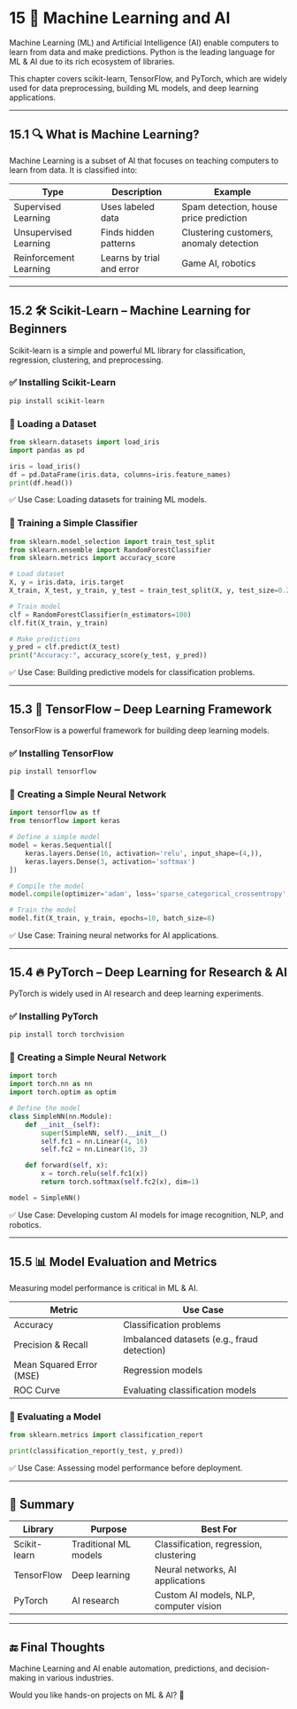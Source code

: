 # 15 🧠 Machine Learning and AI   

Machine Learning (ML) and Artificial Intelligence (AI) enable computers to learn from data and make predictions. Python is the leading language for ML & AI due to its rich ecosystem of libraries.  

This chapter covers scikit-learn, TensorFlow, and PyTorch, which are widely used for data preprocessing, building ML models, and deep learning applications.

---

## 15.1 🔍 What is Machine Learning?  

Machine Learning is a subset of AI that focuses on teaching computers to learn from data. It is classified into:  

| Type | Description | Example |
|----------|---------------|-------------|
| Supervised Learning | Uses labeled data | Spam detection, house price prediction |
| Unsupervised Learning | Finds hidden patterns | Clustering customers, anomaly detection |
| Reinforcement Learning | Learns by trial and error | Game AI, robotics |

---

## 15.2 🛠️ Scikit-Learn – Machine Learning for Beginners  

Scikit-learn is a simple and powerful ML library for classification, regression, clustering, and preprocessing.

### ✅ Installing Scikit-Learn

```bash
pip install scikit-learn
```

### 🔹 Loading a Dataset

```python
from sklearn.datasets import load_iris
import pandas as pd

iris = load_iris()
df = pd.DataFrame(iris.data, columns=iris.feature_names)
print(df.head())
```

✅ Use Case: Loading datasets for training ML models.

### 🔹 Training a Simple Classifier

```python
from sklearn.model_selection import train_test_split
from sklearn.ensemble import RandomForestClassifier
from sklearn.metrics import accuracy_score

# Load dataset
X, y = iris.data, iris.target
X_train, X_test, y_train, y_test = train_test_split(X, y, test_size=0.2, random_state=42)

# Train model
clf = RandomForestClassifier(n_estimators=100)
clf.fit(X_train, y_train)

# Make predictions
y_pred = clf.predict(X_test)
print("Accuracy:", accuracy_score(y_test, y_pred))
```

✅ Use Case: Building predictive models for classification problems.

---

## 15.3 🤖 TensorFlow – Deep Learning Framework  

TensorFlow is a powerful framework for building deep learning models.

### ✅ Installing TensorFlow

```bash
pip install tensorflow
```

### 🔹 Creating a Simple Neural Network

```python
import tensorflow as tf
from tensorflow import keras

# Define a simple model
model = keras.Sequential([
    keras.layers.Dense(16, activation='relu', input_shape=(4,)),
    keras.layers.Dense(3, activation='softmax')
])

# Compile the model
model.compile(optimizer='adam', loss='sparse_categorical_crossentropy', metrics=['accuracy'])

# Train the model
model.fit(X_train, y_train, epochs=10, batch_size=8)
```

✅ Use Case: Training neural networks for AI applications.

---

## 15.4 🔥 PyTorch – Deep Learning for Research & AI  

PyTorch is widely used in AI research and deep learning experiments.

### ✅ Installing PyTorch

```bash
pip install torch torchvision
```

### 🔹 Creating a Simple Neural Network

```python
import torch
import torch.nn as nn
import torch.optim as optim

# Define the model
class SimpleNN(nn.Module):
    def __init__(self):
        super(SimpleNN, self).__init__()
        self.fc1 = nn.Linear(4, 16)
        self.fc2 = nn.Linear(16, 3)

    def forward(self, x):
        x = torch.relu(self.fc1(x))
        return torch.softmax(self.fc2(x), dim=1)

model = SimpleNN()
```

✅ Use Case: Developing custom AI models for image recognition, NLP, and robotics.

---

## 15.5 📊 Model Evaluation and Metrics  

Measuring model performance is critical in ML & AI.

| Metric | Use Case |
|------------|-------------|
| Accuracy | Classification problems |
| Precision & Recall | Imbalanced datasets (e.g., fraud detection) |
| Mean Squared Error (MSE) | Regression models |
| ROC Curve | Evaluating classification models |

### 🔹 Evaluating a Model

```python
from sklearn.metrics import classification_report

print(classification_report(y_test, y_pred))
```

✅ Use Case: Assessing model performance before deployment.

---

## 🚀 Summary

| Library | Purpose | Best For |
|------------|------------|-------------|
| Scikit-learn | Traditional ML models | Classification, regression, clustering |
| TensorFlow | Deep learning | Neural networks, AI applications |
| PyTorch | AI research | Custom AI models, NLP, computer vision |

---

## 🔚 Final Thoughts  

Machine Learning and AI enable automation, predictions, and decision-making in various industries.  

Would you like hands-on projects on ML & AI? 🚀
